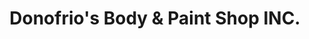 ---
title: "Donofrio's Body & Paint Shop INC."
url: /syracuse/donofrios-body-and-paint-shop-inc/
shop: car repair
---